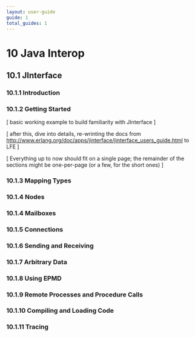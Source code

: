 ```yaml
---
layout: user-guide
guide: 1
total_guides: 1
---
```

# 10 Java Interop

## 10.1 JInterface

### 10.1.1 Introduction

### 10.1.2 Getting Started

[ basic working example to build familiarity with JInterface ]

[ after this, dive into details, re-wrinting the docs from
http://www.erlang.org/doc/apps/jinterface/jinterface_users_guide.html to LFE ]

[ Everything up to now should fit on a single page; the remainder of the
sections might be one-per-page (or a few, for the short ones) ]

### 10.1.3 Mapping Types

### 10.1.4 Nodes

### 10.1.4 Mailboxes

### 10.1.5 Connections

### 10.1.6 Sending and Receiving

### 10.1.7 Arbitrary Data

### 10.1.8 Using EPMD

### 10.1.9 Remote Processes and Procedure Calls

### 10.1.10 Compiling and Loading Code

### 10.1.11 Tracing